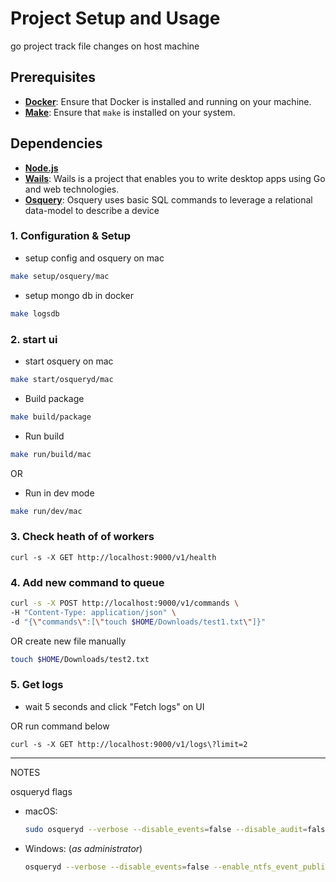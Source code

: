 # Project Setup and Usage

go project track file changes on host machine

## Prerequisites

- **[Docker](https://www.docker.com/)**: Ensure that Docker is installed and running on your machine.
- **[Make](https://www.gnu.org/software/make/)**: Ensure that `make` is installed on your system.

## Dependencies

- **[Node.js](https://nodejs.org/en)**
- **[Wails](https://wails.io/docs/introduction)**: Wails is a project that enables you to write desktop apps using Go and web technologies.
- **[Osquery](https://osquery.io/)**: Osquery uses basic SQL commands to leverage a relational data-model to describe a device

### 1. Configuration & Setup

- setup config and osquery on mac

```bash
make setup/osquery/mac
```

- setup mongo db in docker

```bash
make logsdb
```

### 2. start ui

- start osquery on mac

```bash
make start/osqueryd/mac
```

- Build package

```bash
make build/package
```

- Run build

```bash
make run/build/mac
```

OR

- Run in dev mode

```bash
make run/dev/mac
```

### 3. Check heath of of workers

`curl -s -X GET http://localhost:9000/v1/health`

### 4. Add new command to queue

```bash
curl -s -X POST http://localhost:9000/v1/commands \
-H "Content-Type: application/json" \
-d "{\"commands\":[\"touch $HOME/Downloads/test1.txt\"]}"
```

OR create new file manually

```bash
touch $HOME/Downloads/test2.txt
```

### 5. Get logs

- wait 5 seconds and click "Fetch logs" on UI

OR run command below

`curl -s -X GET http://localhost:9000/v1/logs\?limit=2`

---

NOTES

osqueryd flags

- macOS:

  ```bash
  sudo osqueryd --verbose --disable_events=false --disable_audit=false --disable_endpointsecurity=false --disable_endpointsecurity_fim=false --enable_file_events=true
  ```

- Windows: (_as administrator_)

  ```bash
  osqueryd --verbose --disable_events=false --enable_ntfs_event_publisher=true --enable_powershell_events_subscriber=true --enable_windows_events_publisher=true --enable_windows_events_subscriber=true

  ```
